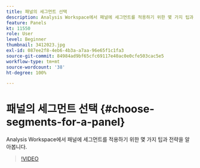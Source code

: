```yaml
---
title: 패널의 세그먼트 선택
description: Analysis Workspace에서 패널에 세그먼트를 적용하기 위한 몇 가지 팁과 전략을 알아봅니다.
feature: Panels
kt: 11550
role: User
level: Beginner
thumbnail: 3412023.jpg
exl-id: 087ee2f8-4eb6-4b3a-a7aa-96e65f1c1fa3
source-git-commit: 84984ad9bf65cfc69117e40ac0e0cfe503cac5e5
workflow-type: tm+mt
source-wordcount: '38'
ht-degree: 100%

---
```


# 패널의 세그먼트 선택 {#choose-segments-for-a-panel}

Analysis Workspace에서 패널에 세그먼트를 적용하기 위한 몇 가지 팁과 전략을 알아봅니다.

>[!VIDEO](https://video.tv.adobe.com/v/3412023/?quality=12&learn=on)

